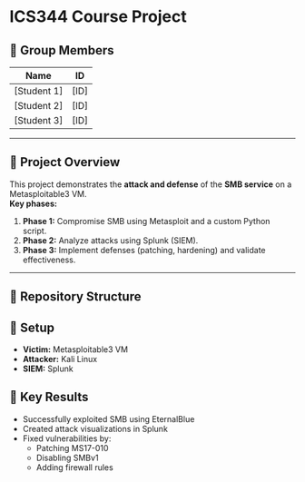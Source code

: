 # ICS344 Course Project

## 📌 Group Members
| Name            | ID        
|-----------------|-------
| [Student 1]     | [ID]      
| [Student 2]     | [ID]       
| [Student 3]     | [ID]       

---

## 🎯 Project Overview
This project demonstrates the **attack and defense** of the **SMB service** on a Metasploitable3 VM.  
**Key phases:**  
1. **Phase 1:** Compromise SMB using Metasploit and a custom Python script.  
2. **Phase 2:** Analyze attacks using Splunk (SIEM).  
3. **Phase 3:** Implement defenses (patching, hardening) and validate effectiveness.  

---

## 📂 Repository Structure


## 🔧 Setup
- **Victim:** Metasploitable3 VM  
- **Attacker:** Kali Linux  
- **SIEM:** Splunk


## 🚀 Key Results
- Successfully exploited SMB using EternalBlue  
- Created attack visualizations in Splunk  
- Fixed vulnerabilities by:  
  - Patching MS17-010  
  - Disabling SMBv1  
  - Adding firewall rules
